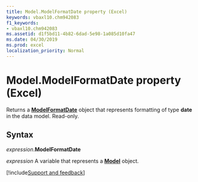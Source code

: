 ```yaml
---
title: Model.ModelFormatDate property (Excel)
keywords: vbaxl10.chm942083
f1_keywords:
- vbaxl10.chm942083
ms.assetid: d1f5bd11-4b82-6dad-5e98-1a085d10fa47
ms.date: 04/30/2019
ms.prod: excel
localization_priority: Normal
---
```



# Model.ModelFormatDate property (Excel)

Returns a **[ModelFormatDate](Excel.modelformatdate.md)** object that represents formatting of type **date** in the data model. Read-only.


## Syntax

_expression_.**ModelFormatDate**

_expression_ A variable that represents a **[Model](Excel.Model.md)** object.




[!include[Support and feedback](~/includes/feedback-boilerplate.md)]